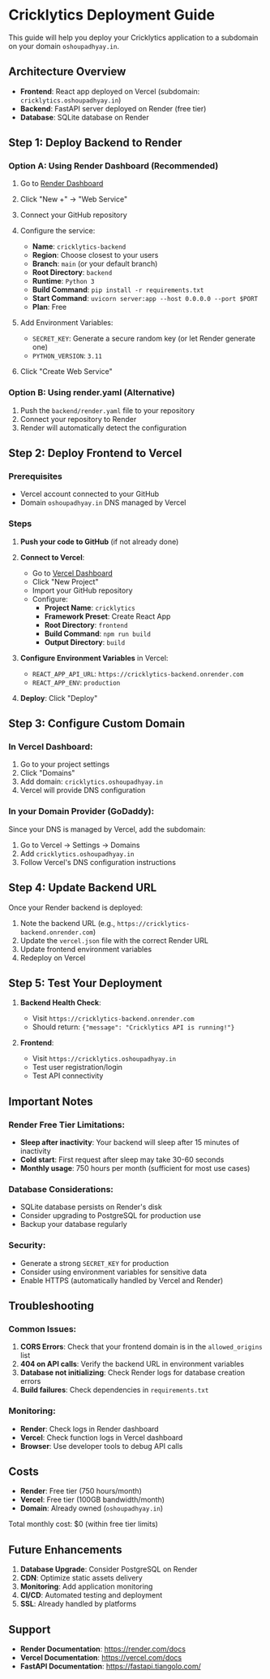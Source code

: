 # Cricklytics Deployment Guide

This guide will help you deploy your Cricklytics application to a subdomain on your domain `oshoupadhyay.in`.

## Architecture Overview

- **Frontend**: React app deployed on Vercel (subdomain: `cricklytics.oshoupadhyay.in`)
- **Backend**: FastAPI server deployed on Render (free tier)
- **Database**: SQLite database on Render

## Step 1: Deploy Backend to Render

### Option A: Using Render Dashboard (Recommended)

1. Go to [Render Dashboard](https://dashboard.render.com/)
2. Click "New +" → "Web Service"
3. Connect your GitHub repository
4. Configure the service:
   - **Name**: `cricklytics-backend`
   - **Region**: Choose closest to your users
   - **Branch**: `main` (or your default branch)
   - **Root Directory**: `backend`
   - **Runtime**: `Python 3`
   - **Build Command**: `pip install -r requirements.txt`
   - **Start Command**: `uvicorn server:app --host 0.0.0.0 --port $PORT`
   - **Plan**: Free

5. Add Environment Variables:
   - `SECRET_KEY`: Generate a secure random key (or let Render generate one)
   - `PYTHON_VERSION`: `3.11`

6. Click "Create Web Service"

### Option B: Using render.yaml (Alternative)

1. Push the `backend/render.yaml` file to your repository
2. Connect your repository to Render
3. Render will automatically detect the configuration

## Step 2: Deploy Frontend to Vercel

### Prerequisites
- Vercel account connected to your GitHub
- Domain `oshoupadhyay.in` DNS managed by Vercel

### Steps

1. **Push your code to GitHub** (if not already done)

2. **Connect to Vercel**:
   - Go to [Vercel Dashboard](https://vercel.com/dashboard)
   - Click "New Project"
   - Import your GitHub repository
   - Configure:
     - **Project Name**: `cricklytics`
     - **Framework Preset**: Create React App
     - **Root Directory**: `frontend`
     - **Build Command**: `npm run build`
     - **Output Directory**: `build`

3. **Configure Environment Variables** in Vercel:
   - `REACT_APP_API_URL`: `https://cricklytics-backend.onrender.com`
   - `REACT_APP_ENV`: `production`

4. **Deploy**: Click "Deploy"

## Step 3: Configure Custom Domain

### In Vercel Dashboard:

1. Go to your project settings
2. Click "Domains"
3. Add domain: `cricklytics.oshoupadhyay.in`
4. Vercel will provide DNS configuration

### In your Domain Provider (GoDaddy):

Since your DNS is managed by Vercel, add the subdomain:
1. Go to Vercel → Settings → Domains
2. Add `cricklytics.oshoupadhyay.in`
3. Follow Vercel's DNS configuration instructions

## Step 4: Update Backend URL

Once your Render backend is deployed:

1. Note the backend URL (e.g., `https://cricklytics-backend.onrender.com`)
2. Update the `vercel.json` file with the correct Render URL
3. Update frontend environment variables
4. Redeploy on Vercel

## Step 5: Test Your Deployment

1. **Backend Health Check**: 
   - Visit `https://cricklytics-backend.onrender.com`
   - Should return: `{"message": "Cricklytics API is running!"}`

2. **Frontend**: 
   - Visit `https://cricklytics.oshoupadhyay.in`
   - Test user registration/login
   - Test API connectivity

## Important Notes

### Render Free Tier Limitations:
- **Sleep after inactivity**: Your backend will sleep after 15 minutes of inactivity
- **Cold start**: First request after sleep may take 30-60 seconds
- **Monthly usage**: 750 hours per month (sufficient for most use cases)

### Database Considerations:
- SQLite database persists on Render's disk
- Consider upgrading to PostgreSQL for production use
- Backup your database regularly

### Security:
- Generate a strong `SECRET_KEY` for production
- Consider using environment variables for sensitive data
- Enable HTTPS (automatically handled by Vercel and Render)

## Troubleshooting

### Common Issues:

1. **CORS Errors**: Check that your frontend domain is in the `allowed_origins` list
2. **404 on API calls**: Verify the backend URL in environment variables
3. **Database not initializing**: Check Render logs for database creation errors
4. **Build failures**: Check dependencies in `requirements.txt`

### Monitoring:
- **Render**: Check logs in Render dashboard
- **Vercel**: Check function logs in Vercel dashboard
- **Browser**: Use developer tools to debug API calls

## Costs

- **Render**: Free tier (750 hours/month)
- **Vercel**: Free tier (100GB bandwidth/month)
- **Domain**: Already owned (`oshoupadhyay.in`)

Total monthly cost: $0 (within free tier limits)

## Future Enhancements

1. **Database Upgrade**: Consider PostgreSQL on Render
2. **CDN**: Optimize static assets delivery
3. **Monitoring**: Add application monitoring
4. **CI/CD**: Automated testing and deployment
5. **SSL**: Already handled by platforms

## Support

- **Render Documentation**: https://render.com/docs
- **Vercel Documentation**: https://vercel.com/docs
- **FastAPI Documentation**: https://fastapi.tiangolo.com/

